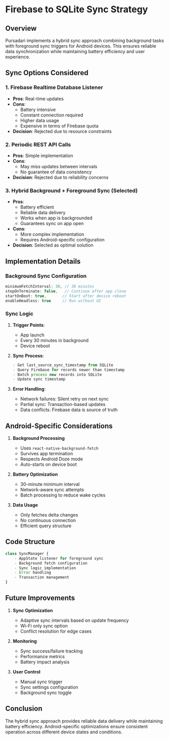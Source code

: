 # Firebase to SQLite Sync Strategy

## Overview

Pursadari implements a hybrid sync approach combining background tasks with foreground sync triggers for Android devices. This ensures reliable data synchronization while maintaining battery efficiency and user experience.

## Sync Options Considered

### 1. Firebase Realtime Database Listener

- **Pros**: Real-time updates
- **Cons**:
  - Battery intensive
  - Constant connection required
  - Higher data usage
  - Expensive in terms of Firebase quota
- **Decision**: Rejected due to resource constraints

### 2. Periodic REST API Calls

- **Pros**: Simple implementation
- **Cons**:
  - May miss updates between intervals
  - No guarantee of data consistency
- **Decision**: Rejected due to reliability concerns

### 3. Hybrid Background + Foreground Sync (Selected)

- **Pros**:
  - Battery efficient
  - Reliable data delivery
  - Works when app is backgrounded
  - Guarantees sync on app open
- **Cons**:
  - More complex implementation
  - Requires Android-specific configuration
- **Decision**: Selected as optimal solution

## Implementation Details

### Background Sync Configuration

```typescript
minimumFetchInterval: 30, // 30 minutes
stopOnTerminate: false,   // Continue after app close
startOnBoot: true,       // Start after device reboot
enableHeadless: true     // Run without UI
```

### Sync Logic

1. **Trigger Points**:

   - App launch
   - Every 30 minutes in background
   - Device reboot

2. **Sync Process**:

   ```typescript
   - Get last_source_sync_timestamp from SQLite
   - Query Firebase for records newer than timestamp
   - Batch process new records into SQLite
   - Update sync timestamp
   ```

3. **Error Handling**:
   - Network failures: Silent retry on next sync
   - Partial sync: Transaction-based updates
   - Data conflicts: Firebase data is source of truth

## Android-Specific Considerations

1. **Background Processing**

   - Uses `react-native-background-fetch`
   - Survives app termination
   - Respects Android Doze mode
   - Auto-starts on device boot

2. **Battery Optimization**

   - 30-minute minimum interval
   - Network-aware sync attempts
   - Batch processing to reduce wake cycles

3. **Data Usage**
   - Only fetches delta changes
   - No continuous connection
   - Efficient query structure

## Code Structure

```typescript
class SyncManager {
    - AppState listener for foreground sync
    - Background fetch configuration
    - Sync logic implementation
    - Error handling
    - Transaction management
}
```

## Future Improvements

1. **Sync Optimization**

   - Adaptive sync intervals based on update frequency
   - Wi-Fi only sync option
   - Conflict resolution for edge cases

2. **Monitoring**

   - Sync success/failure tracking
   - Performance metrics
   - Battery impact analysis

3. **User Control**
   - Manual sync trigger
   - Sync settings configuration
   - Background sync toggle

## Conclusion

The hybrid sync approach provides reliable data delivery while maintaining battery efficiency. Android-specific optimizations ensure consistent operation across different device states and conditions.

